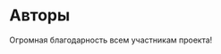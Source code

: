 <script setup>
import Authors from '../components/Authors.vue'
</script>

# Авторы

Огромная благодарность всем участникам проекта!

<Authors />

